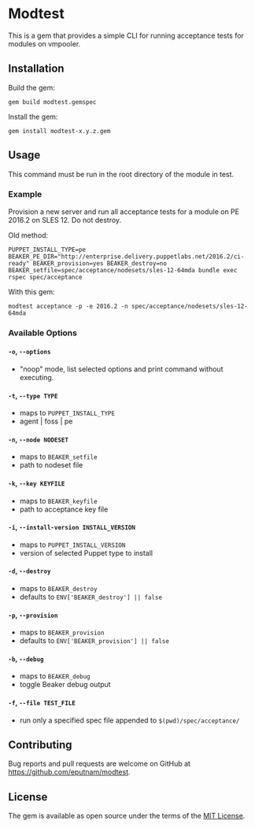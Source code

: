 # Modtest
This is a gem that provides a simple CLI for running acceptance tests for modules on vmpooler.

## Installation

Build the gem:
```shell
gem build modtest.gemspec
```

Install the gem:
```shell
gem install modtest-x.y.z.gem
```

## Usage
This command must be run in the root directory of the module in test.

### Example
Provision a new server and run all acceptance tests for a module on PE 2016.2 on SLES 12. Do not destroy.

Old method:
```shell
PUPPET_INSTALL_TYPE=pe BEAKER_PE_DIR="http://enterprise.delivery.puppetlabs.net/2016.2/ci-ready" BEAKER_provision=yes BEAKER_destroy=no BEAKER_setfile=spec/acceptance/nodesets/sles-12-64mda bundle exec rspec spec/acceptance
```

With this gem:
```shell
modtest acceptance -p -e 2016.2 -n spec/acceptance/nodesets/sles-12-64mda
```

### Available Options
#### `-o`, `--options` 
  *	"noop" mode, list selected options and print command without executing.
  
#### `-t`, `--type TYPE`
  * maps to `PUPPET_INSTALL_TYPE` 
  * agent | foss | pe
  
#### `-n`, `--node NODESET`
  * maps to `BEAKER_setfile`
  * path to nodeset file
  
#### `-k`, `--key KEYFILE`
  * maps to `BEAKER_keyfile`
  * path to acceptance key file
  
#### `-i`, `--install-version INSTALL_VERSION`
  * maps to `PUPPET_INSTALL_VERSION`
  * version of selected Puppet type to install
  
#### `-d`, `--destroy`
- maps to `BEAKER_destroy`
- defaults to `ENV['BEAKER_destroy'] || false`	

#### `-p`, `--provision`
- maps to `BEAKER_provision`
- defaults to `ENV['BEAKER_provision'] || false`

#### `-b`, `--debug`
- maps to `BEAKER_debug`
- toggle Beaker debug output

#### `-f`, `--file TEST_FILE`
- run only a specified spec file appended to `$(pwd)/spec/acceptance/`

## Contributing

Bug reports and pull requests are welcome on GitHub at https://github.com/eputnam/modtest.

## License

The gem is available as open source under the terms of the [MIT License](http://opensource.org/licenses/MIT).
